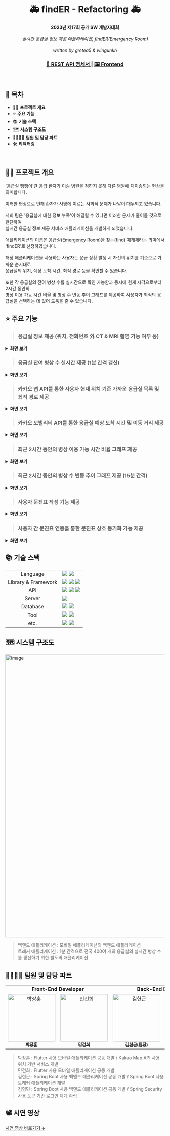 <h1 align="center">🚑<strong> findER - Refactoring </strong>🚑</h1>

<div align="center">
  <strong>2023년 제17회 공개 SW 개발자대회</strong>
  <br><br>
  <em>실시간 응급실 정보 제공 애플리케이션, findER(Emergency Room)</em>
  <br><br>
  <em>written by gretea5 & wingunkh</em>
</div>

<div align="center">
    <h3>
    <a href="https://malalove.notion.site/API-2f5e86d852ca4f73b2e66c21b8a31e3d?pvs=4">
      📜 REST API 명세서
    </a>
    <span> | </span>
    <a href="https://github.com/gretea5/findER">
      🖼️ Frontend
    </a>
  </h3>
</div>

<br>

## 📑 목차
- ✍🏻 **프로젝트 개요**
- ⭐ **주요 기능**
- 📚 **기술 스택**
- 🗺️ **시스템 구조도**
- 👩‍👩‍👧‍👦 **팀원 및 담당 파트**
- 🛠️ **리팩터링**

<br>

## ✍🏻 프로젝트 개요
'응급실 뺑뺑이'란 응급 환자가 이송 병원을 정하지 못해 다른 병원에 재이송되는 현상을 의미합니다. <br><br>
이러한 현상으로 인해 환자가 사망에 이르는 사회적 문제가 나날이 대두되고 있습니다. <br><br>
저희 팀은 '응급실에 대한 정보 부족'이 해결될 수 있다면 이러한 문제가 줄어들 것으로 판단하여 <br>
실시간 응급실 정보 제공 서비스 애플리케이션을 개발하게 되었습니다. <br><br>
애플리케이션의 이름은 응급실(Emergency Room)을 찾는(find) 매개체라는 의미에서 ‘findER’로 선정하였습니다. <br><br>
해당 애플리케이션을 사용하는 사용자는 응급 상황 발생 시 자신의 위치를 기준으로 가까운 순서대로 <br>
응급실의 위치, 예상 도착 시간, 최적 경로 등을 확인할 수 있습니다. <br><br>
또한 각 응급실의 잔여 병상 수를 실시간으로 확인 가능함과 동시에 현재 시각으로부터 2시간 동안의<br>
병상 이용 가능 시간 비율 및 병상 수 변동 추이 그래프를 제공하여 사용자가 최적의 응급실을 선택하는 데 있어 도움을 줄 수 있습니다.

## ⭐ 주요 기능
> ### 응급실 정보 제공 (위치, 전화번호 外 CT & MRI 촬영 가능 여부 등)
<details>
  <summary><b>화면 보기</b></summary>
  <br>
  <img 
    width="325"
    height="720"
    src="https://github-production-user-asset-6210df.s3.amazonaws.com/120379834/281963820-c3d78076-d0bc-49bb-8d50-1fdbe855fb8f.png">
  <br><br>
</details>

> ### 응급실 잔여 병상 수 실시간 제공 (1분 간격 갱신)
<details>
  <summary><b>화면 보기</b></summary>
  <br>
  <img 
    width="325" 
    height="720"
    src="https://github.com/gretea5/findER-frontend/assets/120379834/e685a776-cbbc-4e65-8f90-36dfc40df6bc">
  <br><br>
</details>

> ### 카카오 맵 API를 통한 사용자 현재 위치 기준 가까운 응급실 목록 및 최적 경로 제공
<details>
  <summary><b>화면 보기</b></summary>
  <br>
  <img 
    width="325" 
    height="720" 
    src="https://github.com/gretea5/findER-frontend/assets/120379834/633431e6-621b-4ddf-acb0-aa9e47d6e7a8">
  <br><br>
</details>


> ### 카카오 모빌리티 API를 통한 응급실 예상 도착 시간 및 이동 거리 제공
<details>
  <summary><b>화면 보기</b></summary>
  <br>
  <img 
    width="325" 
    height="720" 
    src="https://github.com/gretea5/findER-frontend/assets/120379834/6a974298-75fa-4514-a69e-029b8fe2fff8">
  <br><br>
</details>

> ### 최근 2시간 동안의 병상 이용 가능 시간 비율 그래프 제공
<details>
  <summary><b>화면 보기</b></summary>
  <br>
  <img 
    width="325" 
    height="720" 
    src="https://github.com/gretea5/findER-frontend/assets/120379834/ce09642c-0746-4329-8d83-3f0f4cb53439">
  <br><br>
</details>

> ### 최근 2시간 동안의 병상 수 변동 추이 그래프 제공 (15분 간격)
<details>
  <summary><b>화면 보기</b></summary>
  <br>
  <img 
    width="325" 
    height="720" 
    src="https://github.com/gretea5/findER-frontend/assets/120379834/229ba0a3-3528-48e4-a853-6365156849df">
  <br><br>
</details>

> ### 사용자 문진표 작성 기능 제공
<details>
  <summary><b>화면 보기</b></summary>
  <br>
  <img 
    width="325" 
    height="720" 
    src="https://github.com/gretea5/findER-frontend/assets/120379834/c9653656-5634-42e9-91b7-99d5032d7f6e">
  <br><br>
</details>

> ### 사용자 간 문진표 연동을 통한 문진표 상호 동기화 기능 제공
<details>
  <summary><b>화면 보기</b></summary>
  <br>
  <img 
    width="325"
    height="720"
    src="https://github.com/gretea5/findER-frontend/assets/120379834/e76a8915-4b0a-4197-80ae-1c578dd3c059">
  <br><br>
</details>

## 📚 기술 스택
<div>
    <table>
        <tr>
            <td colspan="2" align="center">
                Language
            </td>
            <td colspan="4">
                <img src="https://img.shields.io/badge/Dart-0175C2?style=for-the-badge&logo=Dart&logoColor=white"> 
                <img src="https://img.shields.io/badge/java-007396?style=for-the-badge&logo=openjdk&logoColor=white">
            </td>
        </tr>
        <tr>
            <td colspan="2" align="center">
                Library & Framework
            </td>
            <td colspan="4">
                <img src="https://img.shields.io/badge/Flutter-02569B?style=for-the-badge&logo=Flutter&logoColor=white">
                <img src="https://img.shields.io/badge/spring boot-6DB33F?style=for-the-badge&logo=springboot&logoColor=white">
                <img src="https://img.shields.io/badge/spring security-6DB33F?style=for-the-badge&logo=springsecurity&logoColor=white">
            </td>
        </tr>
        <tr>
            <td colspan="2" align="center">
                API
            </td>
            <td colspan="4">
                <img src="https://img.shields.io/badge/DATA.go.kr-00529B?style=for-the-badge&logo=D&logoColor=white"> 
                <img src="https://img.shields.io/badge/Kakao Map Api-FFCD00?style=for-the-badge&logo=kakao&logoColor=black"> 
                <img src="https://img.shields.io/badge/Kakao Mobility-FFCD00?style=for-the-badge&logo=kakao&logoColor=black"> 
            </td>
        </tr>
        <tr>
            <td colspan="2" align="center">
                Server
            </td>
            <td colspan="4">
                <img src="https://img.shields.io/badge/amazon ec2-FF9900?style=for-the-badge&logo=amazonec2&logoColor=white"> 
            </td>
        </tr>
        <tr>
            <td colspan="2" align="center">
                Database
            </td>
            <td colspan="4">
                <img src="https://img.shields.io/badge/docker-2496ED?style=for-the-badge&logo=docker&logoColor=white">
                <img src="https://img.shields.io/badge/oracle-F80000?style=for-the-badge&logo=oracle&logoColor=white">
            </td>
        </tr>
        <tr>
            <td colspan="2" align="center">
                Tool
            </td>
            <td colspan="4">
                <img src="https://img.shields.io/badge/intellij idea-000000?style=for-the-badge&logo=intellijidea&logoColor=white">
                <img src="https://img.shields.io/badge/visual studio code-007ACC?style=for-the-badge&logo=visualstudiocode&logoColor=white">
            </td>
        </tr>
        <tr>
            <td colspan="2" align="center">
                etc.
            </td>
            <td colspan="4">
                <img src="https://img.shields.io/badge/postman-FF6C37?style=for-the-badge&logo=postman&logoColor=white">
                <img src="https://img.shields.io/badge/Notion-000000?style=for-the-badge&logo=notion&logoColor=white">
            </td>
        </tr>
    </table>
</div>

## 🗺️ 시스템 구조도
<img width="895" alt="image" src="https://github.com/gretea5/findER-frontend/assets/120379834/f94a9594-c195-48fc-bfc4-a8fd02e64f2d">

> 백엔드 애플리케이션 : 모바일 애플리케이션의 백엔드 애플리케이션 <br>
> 트래커 애플리케이션 : 1분 간격으로 전국 400여 개의 응급실의 실시간 병상 수를 갱신하기 위한 별도의 애플리케이션

## 👩‍👩‍👧‍👦 팀원 및 담당 파트
<div sytle="overflow:hidden;">
<table>
   <tr>
      <td colspan="2" align="center"><strong>Front-End Developer</strong></td>
      <td colspan="2" align="center"><strong>Back-End Developer</strong></td>
   </tr>
  <tr>
    <td align="center">
        <a href="https://github.com/gretea5"><img src="https://avatars.githubusercontent.com/u/120379834?v=4" width="150px;" alt="박장훈"/><br/><sub><b>박장훈</b></sub></a>
    </td>
     <td align="center">
        <a href="https://github.com/LapinMin"><img src="https://avatars.githubusercontent.com/u/130971355?v=4" width="150px" alt="민건희"/><br/><sub><b>민건희</b></sub></a>
     </td>
     <td align="center">
        <a href="https://github.com/wingunkh"><img src="https://avatars.githubusercontent.com/u/58140360?v=4" width="150px" alt="김현근"/><br/><sub><b>김현근(팀장)</b></sub></a>
     </td>
     <td align="center">
        <a href="https://github.com/fkgnssla"><img src="https://avatars.githubusercontent.com/u/92067099?v=4" width="150px" alt="김형민"/><br/><sub><b>김형민</b></sub></a>
     </td>
  <tr>
</table>
</div>

> 박장훈 : Flutter 사용 모바일 애플리케이션 공동 개발 / Kakao Map API 사용 위치 기반 서비스 개발 <br>
> 민건희 : Flutter 사용 모바일 애플리케이션 공동 개발 <br>
> 김현근 : Spring Boot 사용 백엔드 애플리케이션 공동 개발 / Spring Boot 사용 트래커 애플리케이션 개발 <br>
> 김형민 : Spring Boot 사용 백엔드 애플리케이션 공동 개발 / Spring Security 사용 토큰 기반 로그인 체계 확립 <br>

## 📽️ 시연 영상
[시연 영상 바로가기 ✈️](https://youtu.be/m4FCF3DETNg)
